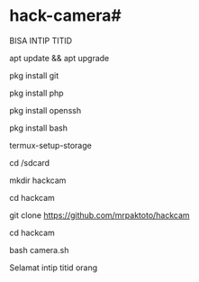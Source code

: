 # hack-camera#
BISA INTIP TITID

apt update && apt upgrade

pkg install git

pkg install php

pkg install openssh

pkg install bash

termux-setup-storage

cd /sdcard

mkdir hackcam

cd hackcam

git clone https://github.com/mrpaktoto/hackcam


cd hackcam


bash camera.sh


Selamat intip titid orang

